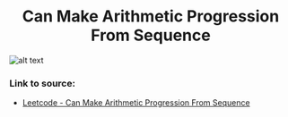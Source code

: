 <h1 align="center">Can Make Arithmetic Progression From Sequence</h1>

![alt text](https://images2.imgbox.com/a3/3d/oxqeemIN_o.png?raw=true)

### Link to source: 
- <a href="https://leetcode.com/problems/can-make-arithmetic-progression-from-sequence/">Leetcode - Can Make Arithmetic Progression From Sequence</a>

